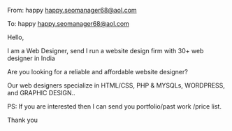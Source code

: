 From: happy <happy.seomanager68@aol.com>

To: happy <happy.seomanager68@aol.com>


Hello,

I am a Web Designer, send I run a website design firm with 30+ web designer in India

Are you looking for a reliable and affordable website designer?

Our web designers specialize in HTML/CSS, PHP & MYSQLs, WORDPRESS, and GRAPHIC DESIGN..


PS: If you are interested then I can send you portfolio/past work /price list.


Thank you
